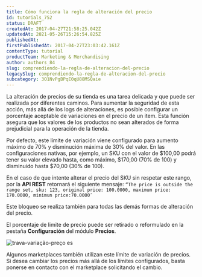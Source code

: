 ```yaml
---
title: Cómo funciona la regla de alteración del precio
id: tutorials_752
status: DRAFT
createdAt: 2017-04-27T21:58:25.042Z
updatedAt: 2021-05-26T15:26:54.825Z
publishedAt: 
firstPublishedAt: 2017-04-27T23:03:42.161Z
contentType: tutorial
productTeam: Marketing & Merchandising
author: authors_84
slug: comprendiendo-la-regla-de-alteracion-del-precio
legacySlug: comprendiendo-la-regla-de-alteracion-del-precio
subcategory: 3O1NvPgBPqE0qU88MSQaie
---
```


La alteración de precios de su tienda es una tarea delicada y que puede ser realizada por diferentes caminos. Para aumentar la seguridad de esta acción, más allá de los logs de alteraciones, es posible configurar un porcentaje aceptable de variaciones en el precio de un item. Esta función asegura que los valores de los productos no sean alterados de forma prejudicial para la operación de la tienda.

Por defecto, este límite de variación viene configurado para aumento máximo de 70% y disminución máxima de 30% del valor.
En las configuraciones nativas, por ejemplo, un SKU con el valor de $100,00 podrá tener su valor elevado hasta, como máximo, $170,00 (70% de 100) y disminuido hasta $70,00 (30% de 100).

En el caso de que intente alterar el precio del SKU sin respetar este rango, por la **API REST** retornará el siguiente mensaje: `“The price is outside the range set, sku: 123, original price: 100.0000, maximum price: 170.0000, minimun price:70.0000″`

Este bloqueo se realiza también para todas las demás formas de alteración del precio.

El porcentaje de limite de precio puede ser retirado o reformulado en la pestaña __Configuración__ del módulo __Precios__. 

![trava-variação-preço es](//images.ctfassets.net/alneenqid6w5/7Gl4ECosVim4Si8GweU00e/6344add1a28b426b43f8af0219473fb0/trava-varia____o-pre__o_es.png)

Algunos marketplaces también utilizan este límite de variación de precios. Si desea cambiar los precios más allá de los límites configurados, basta ponerse en contacto con el marketplace solicitando el cambio.
